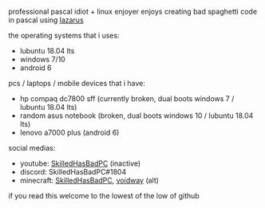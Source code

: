 professional pascal idiot + linux enjoyer
enjoys creating bad spaghetti code in pascal using [lazarus](https://www.lazarus-ide.org/)
  
the operating systems that i uses:
 - lubuntu 18.04 lts
 - windows 7/10
 - android 6

pcs / laptops / mobile devices that i have:
 - hp compaq dc7800 sff (currently broken, dual boots windows 7 / lubuntu 18.04 lts)
 - random asus notebook (broken, dual boots windows 10 / lubuntu 18.04 lts)
 - lenovo a7000 plus (android 6)

social medias:
 - youtube: [SkilledHasBadPC](https://youtube.com/channel/UC2SUxigk_uSUbojfRu9pBYQ) (inactive)
 - discord: SkilledHasBadPC#1804
 - minecraft: [SkilledHasBadPC](https://namemc.com/SkilledHasBadPC), [voidway](https://namemc.com/voidway) (alt)

if you read this
welcome to the lowest of the low of github


